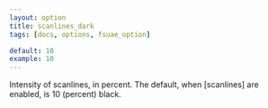 ```yaml
---
layout: option
title: scanlines_dark
tags: [docs, options, fsuae_option]

default: 10
example: 10
---
```


Intensity of scanlines, in percent. The default, when [scanlines] are
enabled, is 10 (percent) black.
